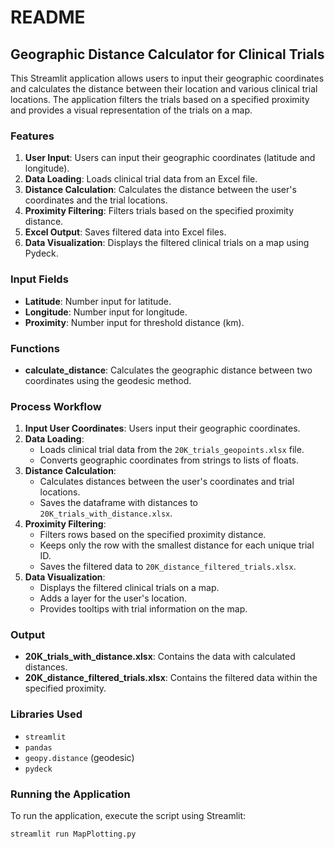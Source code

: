 # README

## Geographic Distance Calculator for Clinical Trials

This Streamlit application allows users to input their geographic coordinates and calculates the distance between their location and various clinical trial locations. The application filters the trials based on a specified proximity and provides a visual representation of the trials on a map.

### Features
1. **User Input**: Users can input their geographic coordinates (latitude and longitude).
2. **Data Loading**: Loads clinical trial data from an Excel file.
3. **Distance Calculation**: Calculates the distance between the user's coordinates and the trial locations.
4. **Proximity Filtering**: Filters trials based on the specified proximity distance.
5. **Excel Output**: Saves filtered data into Excel files.
6. **Data Visualization**: Displays the filtered clinical trials on a map using Pydeck.

### Input Fields
- **Latitude**: Number input for latitude.
- **Longitude**: Number input for longitude.
- **Proximity**: Number input for threshold distance (km).

### Functions
- **calculate_distance**: Calculates the geographic distance between two coordinates using the geodesic method.

### Process Workflow
1. **Input User Coordinates**: Users input their geographic coordinates.
2. **Data Loading**: 
    - Loads clinical trial data from the `20K_trials_geopoints.xlsx` file.
    - Converts geographic coordinates from strings to lists of floats.
3. **Distance Calculation**:
    - Calculates distances between the user's coordinates and trial locations.
    - Saves the dataframe with distances to `20K_trials_with_distance.xlsx`.
4. **Proximity Filtering**:
    - Filters rows based on the specified proximity distance.
    - Keeps only the row with the smallest distance for each unique trial ID.
    - Saves the filtered data to `20K_distance_filtered_trials.xlsx`.
5. **Data Visualization**:
    - Displays the filtered clinical trials on a map.
    - Adds a layer for the user's location.
    - Provides tooltips with trial information on the map.

### Output
- **20K_trials_with_distance.xlsx**: Contains the data with calculated distances.
- **20K_distance_filtered_trials.xlsx**: Contains the filtered data within the specified proximity.

### Libraries Used
- `streamlit`
- `pandas`
- `geopy.distance` (geodesic)
- `pydeck`

### Running the Application
To run the application, execute the script using Streamlit:

```bash
streamlit run MapPlotting.py
